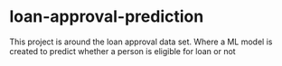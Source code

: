 # loan-approval-prediction
This project is around the loan approval data set. Where a ML model is created to predict whether a person is eligible for loan or not
